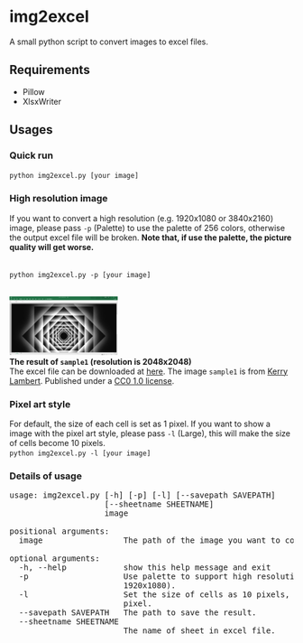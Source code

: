 # img2excel

A small python script to convert images to excel files.

## Requirements

* Pillow
* XlsxWriter

## Usages

### Quick run

`python img2excel.py [your image]`<br>

### High resolution image

If you want to convert a high resolution (e.g. 1920x1080 or 3840x2160) image, please pass `-p` (Palette) to use the palette of 256 colors, otherwise the output excel file will be broken. **Note that, if use the palette, the picture quality will get worse.**<br><br>

`python img2excel.py -p [your image]`<br><br>

<img width="192" height="104" alt="screenshot of sample1" src="https://raw.githubusercontent.com/yuriok/img2excel/master/screenshot_of_sample1.png"/><br>
**The result of `sample1` (resolution is 2048x2048)**<br>
The excel file can be downloaded at [here](https://raw.githubusercontent.com/yuriok/img2excel/master/result_of_sample1.xlsx).
The image `sample1` is from [Kerry Lambert](http://source.pixite.co/kerry-fin/kf-overlays?photo=59LbNx2oJubZTQPjn). Published under a [CC0 1.0 license](https://creativecommons.org/publicdomain/zero/1.0/).<br>

### Pixel art style

For default, the size of each cell is set as 1 pixel. If you want to show a image with the pixel art style, please pass `-l` (Large), this will make the size of cells become 10 pixels.<br>
`python img2excel.py -l [your image]`<br>

### Details of usage

<pre>
usage: img2excel.py [-h] [-p] [-l] [--savepath SAVEPATH]
                    [--sheetname SHEETNAME]
                    image

positional arguments:
  image                 The path of the image you want to convert.

optional arguments:
  -h, --help            show this help message and exit
  -p                    Use palette to support high resolution (e.g.
                        1920x1080).
  -l                    Set the size of cells as 10 pixels, default is 1
                        pixel.
  --savepath SAVEPATH   The path to save the result.
  --sheetname SHEETNAME
                        The name of sheet in excel file.
</pre>
